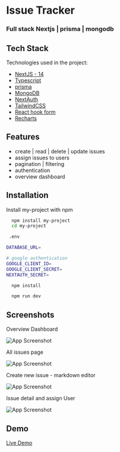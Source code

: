 
# Issue Tracker
### Full stack Nextjs |  prisma | mongodb





## Tech Stack

Technologies used in the project:

- [NextJS - 14](https://nextjs.org/)
- [Typescript](https://www.typescriptlang.org/) 
- [prisma](https://www.prisma.io/)
- [MongoDB](https://www.mongodb.com/)
- [NextAuth](https://next-auth.js.org/)
- [TailwindCSS](https://tailwindcss.com/)
- [React hook form   ](https://react-hook-form.com/)
- [Recharts](https://recharts.org/)


## Features

- create | read |  delete | update  issues 
- assign issues to users
- pagination | filtering
- authentication
- overview dashboard


## Installation

Install my-project with npm

```bash
  npm install my-project
  cd my-project
```

```bash
 .env

DATABASE_URL=

# google authentication
GOOGLE_CLIENT_ID=
GOOGLE_CLIENT_SECRET=
NEXTAUTH_SECRET=

``` 

```bash
  npm install
``` 
```bash
  npm run dev
``` 
    
## Screenshots

Overview Dashboard

![App Screenshot](https://gmcbpoevhicvdrpjtdpc.supabase.co/storage/v1/object/public/imgs/issue-tracker-dashboard.png)


All issues page

![App Screenshot](https://gmcbpoevhicvdrpjtdpc.supabase.co/storage/v1/object/public/imgs/allissues.png)


Create new issue - markdown editor

![App Screenshot](https://gmcbpoevhicvdrpjtdpc.supabase.co/storage/v1/object/public/imgs/createnewissue.png)

Issue detail and assign User

![App Screenshot](https://gmcbpoevhicvdrpjtdpc.supabase.co/storage/v1/object/public/imgs/detailissue.png)
## Demo

[Live Demo](https://issue-tracker-rho-lemon.vercel.app/)
